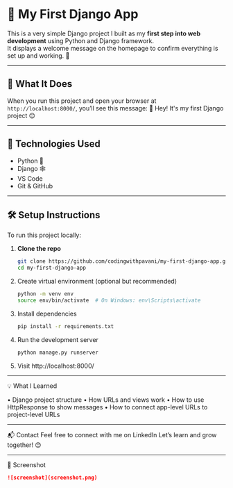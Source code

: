# 👋 My First Django App

This is a very simple Django project I built as my **first step into web development** using Python and Django framework.  
It displays a welcome message on the homepage to confirm everything is set up and working. 🎉

---

## 🚀 What It Does

When you run this project and open your browser at `http://localhost:8000/`, you’ll see this message: 
👋 Hey! It's my first Django project 😊

---

## 🧰 Technologies Used

- Python 🐍
- Django 🕸️
- VS Code
- Git & GitHub

---

## 🛠️ Setup Instructions

To run this project locally:

1. **Clone the repo**  
   ```bash
   git clone https://github.com/codingwithpavani/my-first-django-app.git
   cd my-first-django-app

2. Create virtual environment (optional but recommended)
   ```bash
   python -m venv env
   source env/bin/activate  # On Windows: env\Scripts\activate

3. Install dependencies
   ```bash
   pip install -r requirements.txt

4. Run the development server
   ```bash
   python manage.py runserver
5. Visit
   http://localhost:8000/

---

💡 What I Learned

• Django project structure
• How URLs and views work
• How to use HttpResponse to show messages
• How to connect app-level URLs to project-level URLs

---

📬 Contact
Feel free to connect with me on LinkedIn
Let’s learn and grow together! 😊

---

📸 Screenshot

  ```markdown
![screenshot](screenshot.png)

   
